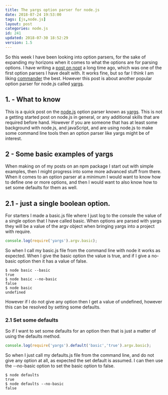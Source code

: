 ```yaml
---
title: The yargs option parser for node.js
date: 2018-07-24 19:53:00
tags: [js,node.js]
layout: post
categories: node.js
id: 241
updated: 2018-07-30 18:52:29
version: 1.5
---
```


So this week I have been looking into option parsers, for the sake of expanding my horizons when it comes to what the options are for parsing options. I have writing a [post on nopt](/2017/05/05/nodejs-nopt/) a long time ago, which was one of the first option parsers I have dealt with. It works fine, but so far I think I am liking [commander](/2018/07/10/nodejs-commander/) the best. However this post is about another popular option parser for node.js called [yargs](https://www.npmjs.com/package/yargs).

<!-- more -->

## 1. - What to know

This is a quick post on the [node.js](https://nodejs.org/en/) option parser known as [yargs](https://www.npmjs.com/package/yargs). This is not a getting started post on node.js in general, or any additional skills that are required before hand. However if you are someone that has at least some background with node.js, and javaScript, and are using node.js to make some command line tools then an option parser like yargs might be of interest.

## 2 - Some basic examples of yargs

When making on of my posts on an npm package I start out with simple examples, then I might progress into some more advanced stuff from there. When it comes to an option parser at a minimum I would want to know how to define one or more options, and then I would want to also know how to set some defaults for them as well.

## 2.1 - just a single boolean option.

For starters I made a basic.js file where I just log to the console the value of a single option that I have called basic. When options are parsed with yargs they will be a value of the argv object when bringing yargs into a project with require.

```js
console.log(require('yargs').argv.basic);
```

So when I call my basic.js file from the command line with node it works as expected. When I give the basic option the value is true, and if I give a no-basic option then it has a value of false.

```
$ node basic --basic
true
$ node basic --no-basic
false
$ node basic
undefined
```

However if I do not give any option then I get a value of undefined, however this can be resolved by setting some defaults.

### 2.1 Set some defaults

So if I want to set some defaults for an option then that is just a matter of using the defaults method.

```js
console.log(require('yargs').default('basic','true').argv.basic);
```

So when I just call my defaults.js file from the command line, and do not give any option at all, as expected the set default is assumed. I can then use the --no-basic option to set the basic option to false.

```
$ node defaults
true
$ node defaults --no-basic
false
```
